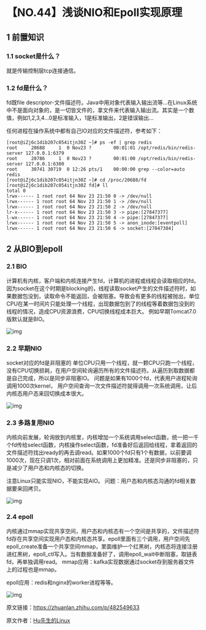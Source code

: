 # 【NO.44】浅谈NIO和Epoll实现原理

## **1 前置知识**

### **1.1 socket是什么？**

就是传输控制层tcp连接通信。

### **1.2 fd是什么？**

fd既file descriptor-文件描述符。Java中用对象代表输入输出流等...在Linux系统中不是面向对象的，是一切皆文件的，拿文件来代表输入输出流。其实是一个数值，例如1,2,3,4...0是标准输入，1是标准输出，2是错误输出...

任何进程在操作系统中都有自己IO对应的文件描述符，参考如下：

```text
[root@iZj6c1dib207c054itjn30Z ~]# ps -ef | grep redis
root     20688     1  0 Nov23 ?        00:01:01 /opt/redis/bin/redis-server 127.0.0.1:6379
root     20786     1  0 Nov23 ?        00:01:00 /opt/redis/bin/redis-server 127.0.0.1:6380
root     30741 30719  0 12:26 pts/1    00:00:00 grep --color=auto redis
[root@iZj6c1dib207c054itjn30Z ~]# cd /proc/20688/fd
[root@iZj6c1dib207c054itjn30Z fd]# ll
total 0
lrwx------ 1 root root 64 Nov 23 21:50 0 -> /dev/null
lrwx------ 1 root root 64 Nov 23 21:50 1 -> /dev/null
lrwx------ 1 root root 64 Nov 23 21:50 2 -> /dev/null
lr-x------ 1 root root 64 Nov 23 21:50 3 -> pipe:[27847377]
l-wx------ 1 root root 64 Nov 23 21:50 4 -> pipe:[27847377]
lrwx------ 1 root root 64 Nov 23 21:50 5 -> anon_inode:[eventpoll]
lrwx------ 1 root root 64 Nov 23 21:50 6 -> socket:[27847384]
```

## **2 从BIO到epoll**

### **2.1 BIO**

计算机有内核，客户端和内核连接产生fd，计算机的进程或线程会读取相应的fd。
因为socket在这个时期是blocking的，线程读取socket产生的文件描述符时，如果数据包没到，读取命令不能返回，会被阻塞。导致会有更多的线程被抛出，单位CPU在某一时间片只能处理一个线程，出现数据包到了的线程等着数据包没到的线程的情况，造成CPU资源浪费，CPU切换线程成本巨大。
例如早期Tomcat7.0版默认就是BIO。

![img](https://pic1.zhimg.com/80/v2-dbb0aa89b63d7608ed3e6ce233b2dd60_720w.webp)

### **2.2 早期NIO**

socket对应的fd是非阻塞的
单位CPU只用一个线程，就一颗CPU只跑一个线程，没有CPU切换损耗，在用户空间轮询遍历所有的文件描述符。从遍历到取数据都是自己完成，所以是同步非阻塞IO。
问题是如果有1000个fd，代表用户进程轮询调用1000次kernel，
用户空间查询一次文件描述符就得调用一次系统调用，让后内核态用户态来回切换成本很大。

![img](https://pic1.zhimg.com/80/v2-71a08825a2f4b3b9056b8e77d0389efc_720w.webp)

### **2.3 多路复用NIO**

内核向前发展，轮询放到内核里，内核增加一个系统调用select函数，统一把一千个fd传给select函数，内核操作select函数，fd准备好后返回给线程，拿着返回的文件描述符找出ready的再去调read。如果1000个fd只有1个有数据，以前要调1000次，现在只调1次，相对前面在系统调用上更加精准。还是同步非阻塞的，只是减少了用户态和内核态的切换。


注意Linux只能实现NIO，不能实现AIO。
问题：用户态和内核态沟通的fd相关数据要来回拷贝。

![img](https://pic3.zhimg.com/80/v2-75a2e0d3d06804b35b3bc49b1cd73ea6_720w.webp)

### **2.4 epoll**

内核通过mmap实现共享空间，用户态和内核态有一个空间是共享的，文件描述符fd存在共享空间实现用户态和内核态共享。epoll里面有三个调用，用户空间先epoll_create准备一个共享空间mmap，里面维护一个红黑树，内核态将连接注册进红黑树，epoll_ctl写入。当有数据准备好了，调用epoll_wait中断阻塞，取链表fd，再单独调用read。
mmap应用：kafka实现数据通过socket存到服务器文件上的过程也是mmap。


epoll应用：redis和nginx的worker进程等等。

![img](https://pic1.zhimg.com/80/v2-4939e2fc0d43fbdf3a3df57e7b36f068_720w.webp)

原文链接：https://zhuanlan.zhihu.com/p/482549633

原文作者：[Hu先生的Linux](https://www.zhihu.com/people/huhu520-10)